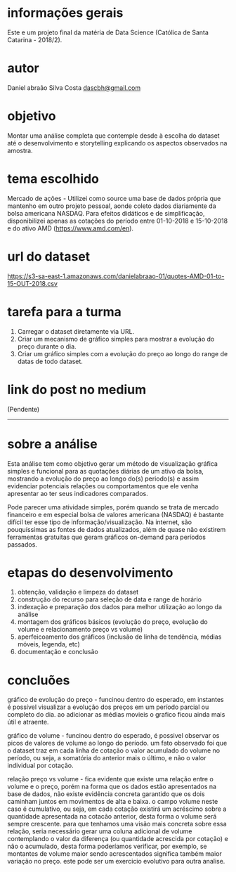 # informações gerais
Este e um projeto final da matéria de Data Science (Católica de Santa Catarina - 2018/2).

# autor
Daniel abraão Silva Costa <dascbh@gmail.com>

# objetivo
Montar uma análise completa que contemple desde à escolha do dataset até o desenvolvimento e storytelling explicando os aspectos observados na amostra.

# tema escolhido
Mercado de ações - Utilizei como source uma base de dados própria que mantenho em outro projeto pessoal, aonde coleto dados diariamente da bolsa americana NASDAQ. Para efeitos didáticos e de simplificação, disponibilizei apenas as cotações do período entre 01-10-2018 e 15-10-2018 e do ativo AMD (https://www.amd.com/en).

# url do dataset
https://s3-sa-east-1.amazonaws.com/danielabraao-01/quotes-AMD-01-to-15-OUT-2018.csv

# tarefa para a turma
1) Carregar o dataset diretamente via URL.
2) Criar um mecanismo de gráfico simples para mostrar a evolução do preço durante o dia.
3) Criar um gráfico simples com a evolução do preço ao longo do range de datas de todo dataset.

# link do post no medium
(Pendente)


-----


# sobre a análise
Esta análise tem como objetivo gerar um método de visualização gráfica simples e funcional para as quotações diárias de um ativo da bolsa, mostrando a evolução do preço ao longo do(s) periodo(s) e assim evidenciar potenciais relações ou comportamentos que ele venha apresentar ao ter seus indicadores comparados.

Pode parecer uma atividade simples, porém quando se trata de mercado financeiro e em especial bolsa de valores americana (NASDAQ) é bastante difícil ter esse tipo de informação/visualização. Na internet, são pouquíssimas as fontes de dados atualizados, além de quase não existirem ferramentas gratuitas que geram gráficos on-demand para períodos passados.

# etapas do desenvolvimento
1) obtenção, validação e limpeza do dataset
2) construção do recurso para seleção de data e range de horário
3) indexação e preparação dos dados para melhor utilização ao longo da análise
4) montagem dos gráficos básicos (evolução do preço, evolução do volume e relacionamento preço vs volume)
5) aperfeicoamento dos gráficos (inclusão de linha de tendência, médias móveis, legenda, etc)
6) documentação e conclusão

# concluões
gráfico de evolução do preço - funcinou dentro do esperado, em instantes é possível visualizar a evolução dos preços em um período parcial ou completo do dia. ao adicionar as médias movieis o grafico ficou ainda mais útil e atraente.

gráfico de volume - funcinou dentro do esperado, é possivel observar os picos de valores de volume ao longo do período. um fato observado foi que o dataset traz em cada linha de cotação o valor acumulado do volume no período, ou seja, a somatória do anterior mais o último, e não o valor individual por cotação.

relação preço vs volume - fica evidente que existe uma relação entre o volume e o preço, porém na forma que os dados estão apresentados na base de dados, não existe evidência concreta garantido que os dois caminham juntos em movimentos de alta e baixa. o campo volume neste caso é cumulativo, ou seja, em cada cotação existirá um acréscimo sobre a quantidade apresentada na cotacão anterior, desta forma o volume será sempre crescente. para que tenhamos uma visão mais concreta sobre essa relação, seria necessário gerar uma coluna adicional de volume contemplando o valor da diferença (ou quantidade acrescida por cotação) e não o acumulado, desta forma poderíamos verificar, por exemplo, se montantes de volume maior sendo acrescentados significa também maior variação no preço. este pode ser um exercicio evolutivo para outra analise.
